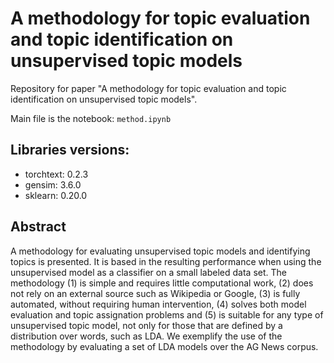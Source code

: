 # A methodology for topic evaluation and topic identification on unsupervised topic models

Repository for paper "A methodology for topic evaluation and topic identification on unsupervised topic models".

Main file is the notebook: `method.ipynb`

## Libraries versions:

* torchtext: 0.2.3
* gensim: 3.6.0
* sklearn: 0.20.0

## Abstract

A methodology for evaluating unsupervised topic models and identifying topics is presented. It is based in the resulting performance when using the unsupervised model as a classifier on a small labeled data set. The methodology (1) is simple and requires little computational work, (2) does not rely on an external source such as Wikipedia or Google, (3) is fully automated, without requiring human intervention, (4) solves both model evaluation and topic assignation problems and (5) is suitable for any type of unsupervised topic model, not only for those that are defined by a distribution over words, such as LDA.
We exemplify the use of the methodology by evaluating a set of LDA models over the AG News corpus.
